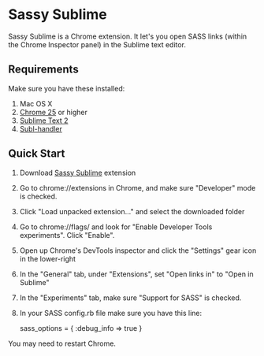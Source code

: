 Sassy Sublime
=============

Sassy Sublime is a Chrome extension. It let's you open SASS links (within the Chrome Inspector panel) in the Sublime text editor.

Requirements
-------------

Make sure you have these installed:

1. Mac OS X
2. [Chrome 25][1] or higher
3. [Sublime Text 2][2]
4. [Subl-handler][3]

[1]: http://www.chrome.com
[2]: http://www.sublimetext.com
[3]: https://github.com/asuth/subl-handler

Quick Start
-------------
1. Download [Sassy Sublime][4] extension
2. Go to chrome://extensions in Chrome, and make sure "Developer" mode is checked.
3. Click "Load unpacked extension..." and select the downloaded folder
4. Go to chrome://flags/ and look for "Enable Developer Tools experiments". Click "Enable".
5. Open up Chrome's DevTools inspector and click the "Settings" gear icon in the lower-right
6. In the "General" tab, under "Extensions", set "Open links in" to "Open in Sublime"
7. In the "Experiments" tab, make sure "Support for SASS" is checked.
8. In your SASS config.rb file make sure you have this line:
    
    sass_options = { :debug_info => true }

You may need to restart Chrome.

[4]: https://github.com/chanpory/sassy-sublime/archive/master.zip

